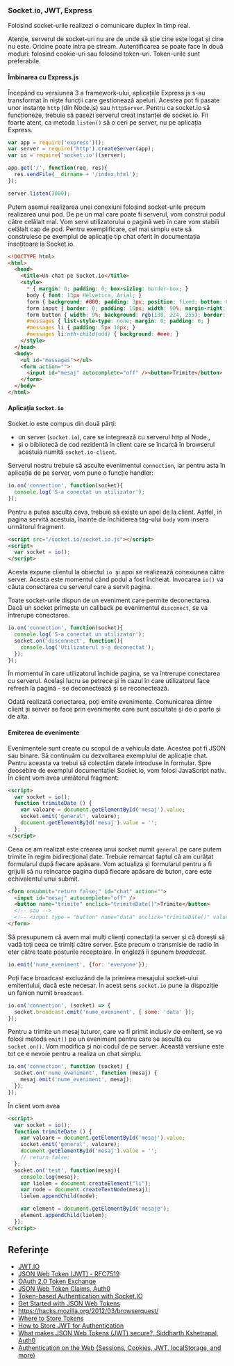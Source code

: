 ### Socket.io, JWT, Express

Folosind socket-urile realizezi o comunicare duplex în timp real.

Atenție, serverul de socket-uri nu are de unde să știe cine este logat și cine nu este. Oricine poate intra pe stream. Autentificarea se poate face în două moduri: folosind cookie-uri sau folosind token-uri. Token-urile sunt preferabile.

#### Îmbinarea cu Express.js

Începând cu versiunea 3 a framework-ului, aplicațiile Express.js s-au transformat în niște funcții care gestionează apeluri. Acestea pot fi pasate unor instanțe `http` (din Node.js) sau `httpServer`. Pentru ca socket.io să funcționeze, trebuie să pasezi serverul creat instanței de socket.io. Fii foarte atent, ca metoda `listen()` să o ceri pe server, nu pe aplicația Express.

```javascript
var app = require('express')();
var server = require('http').createServer(app);
var io = require('socket.io')(server);

app.get('/', function(req, res){
  res.sendFile(__dirname + '/index.html');
});

server.listen(3000);
```

Putem asemui realizarea unei conexiuni folosind socket-urile precum realizarea unui pod. De pe un mal care poate fi serverul, vom construi podul către celălalt mal.
Vom servi utilizatorului o pagină web în care vom stabili celălalt cap de pod. Pentru exemplificare, cel mai simplu este să construiesc pe exemplul de aplicație tip chat oferit în documentația însoțitoare la Socket.io.

```html
<!DOCTYPE html>
<html>
  <head>
    <title>Un chat pe Socket.io</title>
    <style>
      * { margin: 0; padding: 0; box-sizing: border-box; }
      body { font: 13px Helvetica, Arial; }
      form { background: #000; padding: 3px; position: fixed; bottom: 0; width: 100%; }
      form input { border: 0; padding: 10px; width: 90%; margin-right: .5%; }
      form button { width: 9%; background: rgb(130, 224, 255); border: none; padding: 10px; }
      #messages { list-style-type: none; margin: 0; padding: 0; }
      #messages li { padding: 5px 10px; }
      #messages li:nth-child(odd) { background: #eee; }
    </style>
  </head>
  <body>
    <ul id="messages"></ul>
    <form action="">
      <input id="mesaj" autocomplete="off" /><button>Trimite</button>
    </form>
  </body>
</html>
```

#### Aplicația `Socket.io`

Socket.io este compus din două părți:

- un server (`socket.io`), care se integrează cu serverul http al Node.,
- și o bibliotecă de cod rezidentă în client care se încarcă în browserul acestuia numită `socket.io-client`.

Serverul nostru trebuie să asculte evenimentul `connection`, iar pentru asta în aplicația de pe server, vom pune o funcție handler:

```javascript
io.on('connection', function(socket){
  console.log('S-a conectat un utilizator');
});
```

Pentru a putea asculta ceva, trebuie să existe un apel de la client. Astfel, în pagina servită acestuia, înainte de închiderea tag-ului `body` vom insera următorul fragment.

```html
<script src="/socket.io/socket.io.js"></script>
<script>
  var socket = io();
</script>
```

Acesta expune clientul la obiectul `io `și apoi se realizează conexiunea către server. Acesta este momentul când podul a fost încheiat. Invocarea `io()` va căuta conectarea cu serverul care a servit pagina.

Toate socket-urile dispun de un eveniment care permite deconectarea. Dacă un socket primește un callback pe evenimentul `disconect`, se va întrerupe conectarea.

```javascript
io.on('connection', function(socket){
  console.log('S-a conectat un utilizator');
  socket.on('disconnect', function(){
    console.log('Utilizatorul s-a deconectat');
  });
});
```

În momentul în care utilizatorul închide pagina, se va întrerupe conectarea cu serverul. Același lucru se petrece și în cazul în care utilizatorul face refresh la pagină - se deconectează și se reconectează.

Odată realizată conectarea, poți emite evenimente. Comunicarea dintre client și server se face prin evenimente care sunt ascultate și de o parte și de alta.

#### Emiterea de evenimente

Evenimentele sunt create cu scopul de a vehicula date. Acestea pot fi JSON sau binare. Să continuăm cu dezvoltarea exemplului de aplicație chat. Pentru aceasta va trebui să colectăm datele introduse în formular. Spre deosebire de exemplul documentației Socket.io, vom folosi JavaScript nativ. În client vom avea următorul fragment:

```html
<script>
  var socket = io();
  function trimiteDate () {
    var valoare = document.getElementById('mesaj').value;
    socket.emit('general', valoare);
    document.getElementById('mesaj').value = '';
  };
</script>
```

Ceea ce am realizat este crearea unui socket numit `general` pe care putem trimite în regim bidirecțional date.
Trebuie remarcat faptul că am curățat formularul după fiecare apăsare.
Vom actualiza și formularul pentru a fi grijulii să nu reîncarce pagina după fiecare apăsare de buton, care este echivalentul unui submit.

```html
<form onsubmit="return false;" id="chat" action="">
  <input id="mesaj" autocomplete="off" />
  <button name="trimite" onclick="trimiteDate()">Trimite</button>
  <!-- sau -->
  <!-- <input type = "button" name="data" onclick="trimiteDate()" value="Trimite"> -->
</form>
```

Să presupunem că avem mai mulți clienți conectați la server și că dorești să vadă toți ceea ce trimiți către server. Este precum o transmisie de radio în eter către toate posturile receptoare. În engleză îi spunem *broadcast*.

```javascript
io.emit('nume_eveniment', {for: 'everyone'});
```

Poți face broadcast excluzând de la primirea mesajului socket-ului emitentului, dacă este necesar. În acest sens `socket.io` pune la dispoziție un fanion numit `broadcast`.

```javascript
io.on('connection', (socket) => {
  socket.broadcast.emit('nume_eveniment', { some: 'data' });
});
```

Pentru a trimite un mesaj tuturor, care va fi primit inclusiv de emitent, se va folosi metoda `emit()` pe un eveniment pentru care se ascultă cu `socket.on()`. Vom modifica și noi codul de pe server. Această versiune este tot ce e nevoie pentru a realiza un chat simplu.

```javascript
io.on('connection', function (socket) {
  socket.on('nume_eveniment', function (mesaj) {
    mesaj.emit('nume_eveniment', mesaj);
  });
});
```

În client vom avea

```html
<script>
  var socket = io();
  function trimiteDate () {
    var valoare = document.getElementById('mesaj').value;
    socket.emit('general', valoare);
    document.getElementById('mesaj').value = '';
    // return false;
  };
  socket.on('test', function(mesaj){
    console.log(mesaj);
    var lielem = document.createElement("li");
    var node = document.createTextNode(mesaj);
    lielem.appendChild(node);

    var element = document.getElementById('mesaje');
    element.appendChild(lielem);
  });
</script>
```

## Referințe

- [JWT.IO](https://jwt.io/)
- [JSON Web Token (JWT) - RFC7519](https://tools.ietf.org/html/rfc7519)
- [OAuth 2.0 Token Exchange](https://datatracker.ietf.org/doc/draft-ietf-oauth-token-exchange/)
- [JSON Web Token Claims, Auth0](https://auth0.com/docs/tokens/jwt-claims)
- [Token-based Authentication with Socket.IO](https://auth0.com/blog/auth-with-socket-io/)
- [Get Started with JSON Web Tokens](https://auth0.com/learn/json-web-tokens/)
- https://hacks.mozilla.org/2012/03/browserquest/
- [Where to Store Tokens](https://auth0.com/docs/security/store-tokens)
- [How to Store JWT for Authentication](https://www.youtube.com/watch?v=iD49_NIQ-R4)
- [What makes JSON Web Tokens (JWT) secure?, Siddharth Kshetrapal, Auth0](https://www.youtube.com/watch?v=rCkDE2me_qk)
- [Authentication on the Web (Sessions, Cookies, JWT, localStorage, and more)](https://www.youtube.com/watch?v=2PPSXonhIck)
